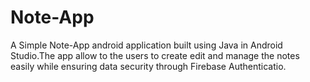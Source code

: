 # Note-App
A Simple Note-App  android application built using Java in Android Studio.The app allow to the users to create edit and manage the notes easily while ensuring data security through Firebase Authenticatio.
